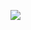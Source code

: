 [![](https://jitpack.io/v/SatishRavani/Calculator.svg)](https://jitpack.io/#SatishRavani/Calculator)
